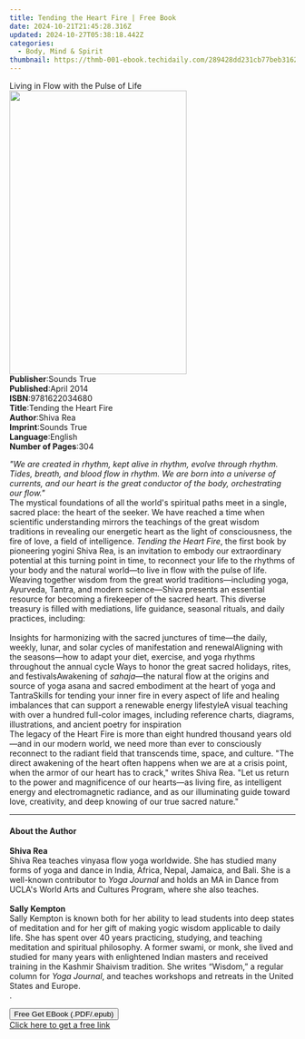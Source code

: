 ```yaml
---
title: Tending the Heart Fire | Free Book
date: 2024-10-21T21:45:28.316Z
updated: 2024-10-27T05:38:18.442Z
categories:
  - Body, Mind & Spirit
thumbnail: https://thmb-001-ebook.techidaily.com/289428dd231cb77beb3162d9299eabd125f832608c40e914bc9946d2c49c7853.jpg
---
```

<main id="book-container">
  <div class="flex flex-col">
    <div class="book-brief flex-1 py-6 px-4 sm:p-6 md:py-10 md:px-8">
      <!-- brief-->
      <div class="book-brief-main">Living in Flow with the Pulse of Life</div>
    </div>
    <div
      class="book-meta-info flex-1 grid gap-4 col-start-1 col-end-3 row-start-1 sm:mb-6 sm:grid-cols-4 lg:gap-6 lg:col-start-2 lg:row-end-6 lg:row-span-6 lg:mb-0"
    >
      <div
        class="book-meta-info-left place-content-center mt-4 p-4 text-sm leading-6 col-start-2 col-span-2 dark:text-slate-400"
      >
        <img
          class="w-full h-500 object-cover rounded-lg sm:h-255 sm:col-span-2 lg:col-span-full"
          src="https://img-001-ebook.techidaily.com/34ffa532296122b7e869cb5932841916f8d307b1f6afc3c5daa53ad9b9358e07.jpg"
          alt=""
          width="312"
          height="500"
        />
      </div>
      <div
        class="book-meta-info-right mt-2 col-start-1 row-start-2 col-span-3 self-center"
      >
        <!-- meta data  -->
        <div class="flex flex-col px-4 md:px-8">
          <div class="flex-1">
            <strong>Publisher</strong>:<span class="px-2">Sounds True</span>
          </div>
          <div class="flex-1">
            <strong>Published</strong>:<span class="px-2">April 2014</span>
          </div>
          <div class="flex-1">
            <strong>ISBN</strong>:<span class="px-2">9781622034680</span>
          </div>
          <div class="flex-1">
            <strong>Title</strong>:<span class="px-2"
              >Tending the Heart Fire</span
            >
          </div>
          <div class="flex-1">
            <strong>Author</strong>:<span class="px-2">Shiva Rea</span>
          </div>
          <div class="flex-1">
            <strong>Imprint</strong>:<span class="px-2">Sounds True</span>
          </div>
          <div class="flex-1">
            <strong>Language</strong>:<span class="px-2">English</span>
          </div>
          <div class="flex-1">
            <strong>Number of Pages</strong>:<span class="px-2">304</span>
          </div>
        </div>
      </div>
    </div>
    <div class="book-description flex-1 py-6 px-4 sm:p-6 md:py-10 md:px-8">
      <div class="book-description-main">
        <div accordion-content="" id="description">
          <p>
            <i
              >"We are created in rhythm, kept alive in rhythm, evolve through
              rhythm. Tides, breath, and blood flow in rhythm. We are born into
              a universe of currents, and our heart is the great conductor of
              the body, orchestrating our flow."</i
            ><br />The mystical foundations of all the world's spiritual paths
            meet in a single, sacred place: the heart of the seeker. We have
            reached a time when scientific understanding mirrors the teachings
            of the great wisdom traditions in revealing our energetic heart as
            the light of consciousness, the fire of love, a field of
            intelligence. <i>Tending the Heart Fire</i>, the first book by
            pioneering yogini Shiva Rea, is an invitation to embody our
            extraordinary potential at this turning point in time, to reconnect
            your life to the rhythms of your body and the natural world—to live
            in flow with the pulse of life.<br />Weaving together wisdom from
            the great world traditions—including yoga, Ayurveda, Tantra, and
            modern science—Shiva presents an essential resource for becoming a
            firekeeper of the sacred heart. This diverse treasury is filled with
            mediations, life guidance, seasonal rituals, and daily practices,
            including:<br /><br />Insights for harmonizing with the sacred
            junctures of time—the daily, weekly, lunar, and solar cycles of
            manifestation and renewalAligning with the seasons—how to adapt your
            diet, exercise, and yoga rhythms throughout the annual cycle Ways to
            honor the great sacred holidays, rites, and festivalsAwakening of
            <i>sahaja</i>—the natural flow at the origins and source of yoga
            asana and sacred embodiment at the heart of yoga and TantraSkills
            for tending your inner fire in every aspect of life and healing
            imbalances that can support a renewable energy lifestyleA visual
            teaching with over a hundred full-color images, including reference
            charts, diagrams, illustrations, and ancient poetry for
            inspiration<br />The legacy of the Heart Fire is more than eight
            hundred thousand years old—and in our modern world, we need more
            than ever to consciously reconnect to the radiant field that
            transcends time, space, and culture. "The direct awakening of the
            heart often happens when we are at a crisis point, when the armor of
            our heart has to crack," writes Shiva Rea. "Let us return to the
            power and magnificence of our hearts—as living fire, as intelligent
            energy and electromagnetic radiance, and as our illuminating guide
            toward love, creativity, and deep knowing of our true sacred
            nature."
          </p>
        </div>
        <div class="accordion-fader"></div>
      </div>
    </div>
    <div class="book-excerpts flex-1 py-6 px-4 sm:p-6 md:py-10 md:px-8">
      <!-- excerpts-->
      <div class="book-excerpts-main">
        <hr />
        <h4 class="placeholder placeholder-heading">
          <span>About the Author</span>
        </h4>
        <p></p>
        <p>
          <b>Shiva Rea</b><br />Shiva Rea teaches vinyasa flow yoga worldwide.
          She has studied many forms of yoga and dance in India, Africa, Nepal,
          Jamaica, and Bali. She is a well-known contributor to
          <i>Yoga Journal</i> and holds an MA in Dance from UCLA's World Arts
          and Cultures Program, where she also teaches.<br /><br /><b
            >Sally Kempton</b
          ><br />Sally Kempton is known both for her ability to lead students
          into deep states of meditation and for her gift of making yogic wisdom
          applicable to daily life. She has spent over 40 years practicing,
          studying, and teaching meditation and spiritual philosophy. A former
          swami, or monk, she lived and studied for many years with enlightened
          Indian masters and received training in the Kashmir Shaivism
          tradition. She writes “Wisdom,” a regular column for
          <i>Yoga Journal</i>, and teaches workshops and retreats in the United
          States and Europe.<br />.
        </p>
        <p></p>
      </div>
    </div>
    <div
      class="book-about-author flex-1 py-6 px-4 sm:p-6 md:py-10 md:px-8"
    ></div>
    <div class="book-free-get flex-1 py-6 px-4 sm:p-6 md:py-10 md:px-8">
      <button
        id="btn-free-get"
        class="bg-blue-500 hover:bg-blue-700 text-white font-bold py-2 px-4 rounded"
      >
        Free Get EBook (.PDF/.epub)
      </button>
      <div id="countdown-display" class="px-2 text-lg mt-2"></div>
      <a
        id="free-link"
        class="hidden bg-blue-500 hover:bg-blue-700 text-white font-bold py-2 px-4 rounded"
        href="https://www.ebooks.com/en-us/book/210761781/tending-the-heart-fire/shiva-rea/"
        target="_blank"
        >Click here to get a free link</a
      >
    </div>
    <script>
      let countdownTime = 0;
      let countdownInterval = null;
      document
        .getElementById('btn-free-get')
        .addEventListener('click', startCountdown);
      function startCountdown() {
        countdownTime = new Date().getTime() + 60000 * 3;
        countdownInterval = setInterval(updateCountdown, 1000);
        document.getElementById('btn-free-get').disabled = true;
        document
          .getElementById('btn-free-get')
          .classList.add('bg-gray-500', 'cursor-not-allowed');
      }
      function updateCountdown() {
        let currentTime = new Date().getTime();
        let timeLeft = countdownTime - currentTime;
        let secondsLeft = Math.floor(timeLeft / 1000);
        document.getElementById('countdown-display').innerHTML =
          `Remaining time: ${secondsLeft} seconds.`;
        if (secondsLeft <= 0) {
          clearInterval(countdownInterval);
          document.getElementById('btn-free-get').classList.add('hidden');
          document.getElementById('free-link').classList.remove('hidden');
          document.getElementById('countdown-display').innerHTML = '';
        }
      }
    </script>
  </div>
</main>

<ins class="adsbygoogle"
      style="display:block"
      data-ad-client="ca-pub-7571918770474297"
      data-ad-slot="8358498916"
      data-ad-format="auto"
      data-full-width-responsive="true"></ins>
    